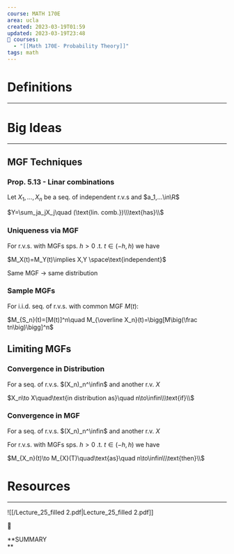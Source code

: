 ```yaml
---
course: MATH 170E
area: ucla
created: 2023-03-19T01:59
updated: 2023-03-19T23:48
📕 courses:
  - "[[Math 170E- Probability Theory]]"
tags: math
---
```

# Definitions

---

# Big Ideas

---

## MGF Techniques

### Prop. 5.13 - Linar combinations

Let $X_1,…,X_n$﻿ be a seq. of independent r.v.s and $a_1,…\in\R$﻿

$Y=\sum_ja_jX_j\quad (\text{lin. comb.})\\\text{has}\\$

### Uniqueness via MGF

For r.v.s. with MGFs sps. $h>0$﻿ .t. $t\in(-h,h)$﻿ we have

$M_X(t)=M_Y(t)\implies X,Y \space\text{independent}$

Same MGF → same distribution

### Sample MGFs

For i.i.d. seq. of r.v.s. with common MGF $M(t)$﻿:

$M_{S_n}(t)=[M(t)]^n\quad M_{\overline X_n}(t)=\bigg[M\big(\frac tn\big)\bigg]^n$

## Limiting MGFs

### Convergence in Distribution

For a seq. of r.v.s. $(X_n)_n^\infin$﻿ and another r.v. $X$﻿

$X_n\to X\quad\text{in distribution as}\quad n\to\infin\\\text{if}\\$

### Convergence in MGF

For a seq. of r.v.s. $(X_n)_n^\infin$﻿ and another r.v. $X$﻿

For r.v.s. with MGFs sps. $h>0$﻿ .t. $t\in(-h,h)$﻿ we have

$M_{X_n}(t)\to M_{X}(T)\quad\text{as}\quad n\to\infin\\\text{then}\\$

# Resources

---

![[/Lecture_25_filled 2.pdf|Lecture_25_filled 2.pdf]]

📌

**SUMMARY  
**